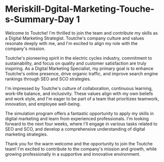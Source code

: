 # Meriskill-Dgital-Marketing-Touche-s-Summary-Day 1
Welcome to Toutche!
 I'm thrilled to join the team and contribute my skills as a Digital Marketing Strategist. Toutche's company culture and values resonate deeply with me, and I'm excited to align my role with the company's mission.

Toutche's pioneering spirit in the electric cycles industry, commitment to sustainability, and focus on quality and customer satisfaction are truly inspiring. As a Digital Marketing Specialist, my primary goal is to enhance Toutche's online presence, drive organic traffic, and improve search engine rankings through SEO and SCO strategies.

I'm impressed by Toutche's culture of collaboration, continuous learning, work-life balance, and inclusivity. These values align with my own beliefs and work style, and I'm eager to be part of a team that prioritizes teamwork, innovation, and employee well-being.

The simulation program offers a fantastic opportunity to apply my skills in digital marketing and learn from experienced professionals. I'm looking forward to the next four weeks, where I'll engage in various tasks related to SEO and SCO, and develop a comprehensive understanding of digital marketing strategies.

Thank you for the warm welcome and the opportunity to join the Toutche team! I'm excited to contribute to the company's mission and growth, while growing professionally in a supportive and innovative environment.
